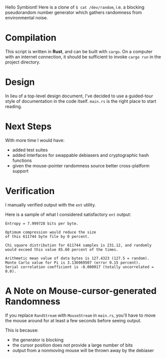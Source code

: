 Hello Symbiont! Here is a clone of `$ cat /dev/random`, i.e. a blocking
pseudorandom number generator which gathers randomness from environmental
noise.

# Compilation

This script is written in **Rust**, and can be built with `cargo`. On a
computer with an internet connection, it should be sufficient to invoke `cargo
run` in the project directory.

# Design

In lieu of a top-level design document, I've decided to use a guided-tour style
of documentation in the code itself. `main.rs` is the right place to start
reading.

# Next Steps

With more time I would have:
- added test suites
- added interfaces for swappable debiasers and cryptographic hash functions
- given the mouse-pointer randomness source better cross-platform support

# Verification

I manually verified output with the `ent` utility.

Here is a sample of what I considered satisfactory `ent` output:

    Entropy = 7.999728 bits per byte.

    Optimum compression would reduce the size
    of this 611744 byte file by 0 percent.

    Chi square distribution for 611744 samples is 231.12, and randomly
    would exceed this value 85.60 percent of the times.

    Arithmetic mean value of data bytes is 127.4323 (127.5 = random).
    Monte Carlo value for Pi is 3.136969507 (error 0.15 percent).
    Serial correlation coefficient is -0.000917 (totally uncorrelated = 0.0).

# A Note on Mouse-cursor-generated Randomness

If you replace `RandStream` with `MouseStream` in `main.rs`, you'll have to move
the mouse around for at least a few seconds before seeing output.

This is because:
- the generator is blocking
- the cursor position does not provide a large number of bits
- output from a nonmoving mouse will be thrown away by the debiaser
